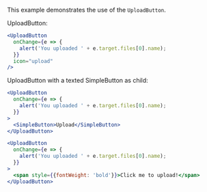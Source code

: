 This example demonstrates the use of the `UploadButton`.

UploadButton:

```jsx
<UploadButton
  onChange={e => {
    alert('You uploaded ' + e.target.files[0].name);
  }}
  icon="upload"
/>
```

UploadButton with a texted SimpleButton as child:

```jsx
<UploadButton
  onChange={e => {
    alert('You uploaded ' + e.target.files[0].name);
  }}
>
  <SimpleButton>Upload</SimpleButton>
</UploadButton>
```

```jsx
<UploadButton
  onChange={e => {
    alert('You uploaded ' + e.target.files[0].name);
  }}
>
  <span style={{fontWeight: 'bold'}}>Click me to upload!</span>
</UploadButton>
```